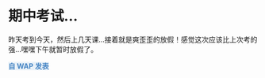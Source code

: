# 期中考试…

昨天考到今天，然后上几天课…接着就是爽歪歪的放假！感觉这次应该比上次考的强…嘿嘿下午就暂时放假了。

<span style="font-weight: bold; color: #4685c4; background-color: #e9f1f8">自 WAP 发表</span>

